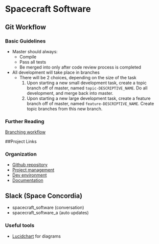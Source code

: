 # Spacecraft Software

## Git Workflow
### Basic Guidelines
- Master should always:
  - Compile
  - Pass all tests
  - Be merged into only after code review process is completed
- All development will take place in branches
  - There will be 2 choices, depending on the size of the task
    1. Upon starting a new small development task, create a topic branch off of master, named `topic-DESCRIPTIVE_NAME`. Do all development, and merge back into master.
    2. Upon starting a new large development task, create a feature branch off of master, named `feature-DESCRIPTIVE_NAME`. Create topic branches from this new branch.

### Further Reading
[Branching workflow](https://git-scm.com/book/en/v2/Git-Branching-Branching-Workflows)

##Project Links
### Organization
- [Github repository](https://github.com/spaceconcordia/SpacecraftSoftware)
- [Project management](https://tree.taiga.io/project/slijs-spacecraft-software/)
- [Dev environment](https://github.com/spaceconcordia/vagrant)
- [Documentation](https://github.com/Slijs/SpacecraftSoftware/wiki)


## Slack (Space Concordia)
- spacecraft_software (conversation)
- spacecraft_software_a (auto updates)

### Useful tools
- [Lucidchart](https://www.lucidchart.com/) for diagrams
